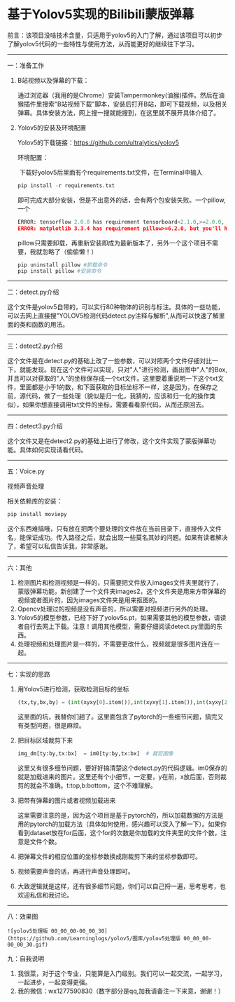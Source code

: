 # 基于Yolov5实现的Bilibili蒙版弹幕

前言：该项目没啥技术含量，只适用于yolov5的入门了解，通过该项目可以初步了解yolov5代码的一些特性与使用方法，从而能更好的继续往下学习。

------

一：准备工作

1. B站视频以及弹幕的下载：

   通过浏览器（我用的是Chrome）安装Tampermonkey(油猴)插件。然后在油猴插件里搜索"B站视频下载"脚本，安装后打开B站，即可下载视频，以及相关弹幕。具体安装方法，网上搜一搜就能搜到，在这里就不展开具体介绍了。

2. Yolov5的安装及环境配置

   Yolov5的下载链接：https://github.com/ultralytics/yolov5

   环境配置：

   ​	下载好yolov5后里面有个requirements.txt文件，在Terminal中输入

   ```python
   pip install -r requirements.txt
   ```

   即可完成大部分安装，但是不出意外的话，会有两个包安装失败。一个pillow,一个

   ```python
   ERROR: tensorflow 2.0.0 has requirement tensorboard<2.1.0,>=2.0.0, but you'll have tensorboard 2.4.1 which is incompatible.
   ERROR: matplotlib 3.3.4 has requirement pillow>=6.2.0, but you'll have pillow 6.1.0 which is incompatible.
   ```

   pillow只需要卸载，再重新安装即成为最新版本了，另外一个这个项目不需要，我就忽略了（偷偷懒！）

   ```python
   pip uninstall pillow #卸载命令
   pip install pillow #安装命令
   ```

------

二：detect.py介绍

这个文件是yolov5自带的，可以实行80种物体的识别与标注。具体的一些功能，可以去网上直接搜"YOLOV5检测代码detect.py注释与解析",从而可以快速了解里面的类和函数的用法。

------

三：detect2.py介绍

这个文件是在detect.py的基础上改了一些参数，可以对照两个文件仔细对比一下，就能发现。现在这个文件可以实现，只对"人"进行检测，画出图中"人"的Box,并且可以对获取的"人"的坐标保存成一个txt文件。这里要着重说明一下这个txt文件，里面都是小于1的数，和下面获取的目标坐标不一样，这是因为，在保存之前，源代码，做了一些处理（貌似是归一化，我猜的，应该和归一化的操作类似），如果你想直接调用txt文件的坐标，需要看看原代码，从而还原回去。

------

四：detect3.py介绍

这个文件又是在detect2.py的基础上进行了修改，这个文件实现了蒙版弹幕功能。具体如何实现请看代码。

------

五：Voice.py

视频声音处理

相关依赖库的安装：

```python
pip install moviepy
```

这个东西难搞哦，只有放在把两个要处理的文件放在当前目录下，直接传入文件名，能保证成功。传入路径之后，就会出现一些莫名其妙的问题。如果有读者解决了，希望可以私信告诉我，非常感谢。

------

六：其他

1. 检测图片和检测视频是一样的，只需要把文件放入images文件夹里就行了，蒙版弹幕功能，新创建了一个文件夹images2，这个文件夹是用来方带弹幕的视频或者图片的，因为images文件夹是用来抠图的。
2. Opencv处理过的视频是没有声音的，所以需要对视频进行另外的处理。
3. Yolov5的模型参数，已经下好了yolov5s.pt，如果需要其他的模型参数，请读者自行去网上下载。注意！调用其他模型，需要仔细阅读detect.py里面的东西。
4. 处理视频和处理图片是一样的，不需要更改什么，视频就是很多图片连在一起。

------

七：实现的思路

1. 用Yolov5进行检测，获取检测目标的坐标

   ```python
   (tx,ty,bx,by) = (int(xyxy[0].item()),int(xyxy[1].item()),int(xyxy[2].item()),int(xyxy[3].item()))
   ```

   这里面的坑，我替你们趟了。这里面包含了pytorch的一些细节问题，搞完又有类型问题，很是麻烦。

2. 把目标区域裁剪下来

   ```python
   img_dm[ty:by,tx:bx]  = im0[ty:by,tx:bx]  # 裁剪图像
   ```

   这里又有很多细节问题，要好好搞清楚这个detect.py的代码逻辑。im0保存的就是加载进来的图片。这里还有个小细节，一定要，y在前，x放后面，否则裁剪的就会不准确。t:top,b:bottom，这个不难理解。

3. 把带有弹幕的图片或者视频加载进来

   这里需要注意的是，因为这个项目是基于pytorch的，所以加载数据的方法是用的pytorch的加载方法（具体如何使用，感兴趣可以深入了解一下）。如果你看到dataset放在for后面，这个for的次数是你加载的文件夹里的文件个数，注意是文件个数。

4. 把弹幕文件的相应位置的坐标参数换成刚裁剪下来的坐标参数即可。

5. 视频需要声音的话，再进行声音处理即可。

6. 大致逻辑就是这样，还有很多细节问题，你们可以自己捋一遍，思考思考，也欢迎私信和我讨论。

------

八：效果图

 	![yolov5处理版 00_00_00-00_00_30](https://github.com/Learninglogs/yolov5/图库/yolov5处理版 00_00_00-00_00_30.gif)

九：自我说明

1. 我很菜，对于这个专业，只能算是入门级别。我们可以一起交流，一起学习，一起进步，一起变得更强。
2. 我的微信：wx1277590830（数字部分是qq,加我请备注一下来意，谢谢！）

